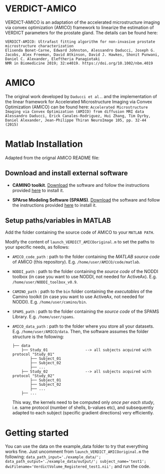 
# VERDICT-AMICO
VERDICT-AMICO is an adaptation of the accelerated microstructure imaging via convex optimization (AMICO) framework to linearize the estimation of VERDICT parameters for the prostate gland. The details can be found here:
   ```
   VERDICT‐AMICO: Ultrafast fitting algorithm for non‐invasive prostate microstructure characterization
   Elisenda Bonet‐Carne, Edward Johnston, Alessandro Daducci, Joseph G. Jacobs, Alex Freeman, David Atkinson, David J. Hawkes, Shonit Punwani, Daniel C. Alexander, Eleftheria Panagiotaki
   NMR in Biomedicine 2019; 32:e4019. https://doi.org/10.1002/nbm.4019
 ```

# AMICO
 The original work developed by `Daducci et al.`. and the implementation of the linear framework for Accelerated Microstructure Imaging via Convex Optimization (AMICO) can be found here:
    ```
Accelerated Microstructure Imaging via Convex Optimization (AMICO) from diffusion MRI data
Alessandro Daducci, Erick Canales-Rodriguez, Hui Zhang, Tim Dyrby, Daniel Alexander, Jean-Philippe Thiran
NeuroImage 105, pp. 32-44 (2015)
    ```
# Matlab Installation
Adapted from the orignal AMICO README file:

## Download and install external software

- **CAMINO toolkit**. [Download](http://cmic.cs.ucl.ac.uk/camino//index.php?n=Main.Download) the software and follow the instructions provided [here](http://cmic.cs.ucl.ac.uk/camino//index.php?n=Main.Installation) to install it.  

- **SPArse Modeling Software (SPAMS)**. [Download](http://spams-devel.gforge.inria.fr/downloads.html) the software and follow the instructions provided [here](http://spams-devel.gforge.inria.fr/doc/html/doc_spams003.html) to install it.  

## Setup paths/variables in MATLAB

Add the folder containing the source code of AMICO to your `MATLAB PATH`.

Modify the content of  `launch_VERDICT_AMICOoriginal.m` to set the paths to your specific needs, as follows:

- `AMICO_code_path` : path to the folder containing the *MATLAB source code* of AMICO (this repository). E.g. `/home/user/AMICO/code/matlab`.

- `NODDI_path` : path to the folder containing the *source code* of the NODDI toolbox (in case you want to use NODDI, not needed for ActiveAx). E.g. `/home/user/NODDI_toolbox_v0.9`.

- `CAMINO_path` : path to the `bin` folder containing the *executables* of the Camino toolkit (in case you want to use ActiveAx, not needed for NODDI). E.g. `/home/user/camino/bin`.

- `SPAMS_path` : path to the folder containing the *source code* of the SPAMS Library. E.g. `/home/user/spams`.

- `AMICO_data_path` : path to the folder where you store all your datasets. E.g. `/home/user/AMICO/data`. Then, the software assumes the folder structure is the following:

    ```
    ├── data
        ├── Study_01                 --> all subjects acquired with protocol "Study_01"
            ├── Subject_01
            ├── Subject_02
            ├── ...
        ├── Study_02                 --> all subjects acquired with protocol "Study_02"
            ├── Subject_01
            ├── Subject_02
            ├── ...
        ├── ...
    ```
  This way, the kernels need to be computed only *once per each study*, i.e. same protocol (number of shells, b-values etc), and subsequently adapted to each subject (specific gradient directions) very efficiently.


# Getting started

You can use the data on the example_data folder to try that everything works fine. Just uncomment from `launch_VERDICT_AMICOoriginal.m`  the following:
    ```
        data_path_input='./example_data/';
        data_path_output='./example_data/output/';
        subject_name='test1';
        dwiFilename='VerdictVolume_Registered_test1.nii';
    ```
and run the code.

